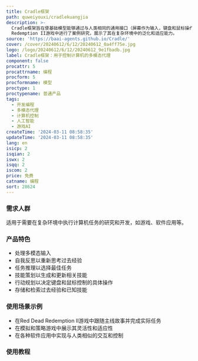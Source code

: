```yaml
---
title: Cradle框架
path: quweiyouxi/cradlekuangjia
description: >-
  Cradle框架旨在使基础模型能够通过与人类相同的通用接口（屏幕作为输入，键盘和鼠标操作作为输出）执行复杂的计算机任务。该框架在Red Dead
  Redemption II游戏中进行了案例研究，展示了其在复杂环境中的泛化和适应能力。
source: 'https://baai-agents.github.io/Cradle/'
cover: /cover/20240612/6/12/20240612_0a4ff75e.jpg
logo: /logo/20240612/6/12/20240612_9e1fbadb.jpg
label: Cradle框架：用于控制计算机的多模态代理
component: false
procattr: 5
procattrname: 编程
procform: 5
procformname: 模型
proctype: 1
proctypename: 普通产品
tags:
  - 开发编程
  - 多模态代理
  - 计算机控制
  - 人工智能
  - 游戏AI
createTime: '2024-03-11 08:58:35'
updateTime: '2024-03-11 08:58:35'
lang: en
isicp: 2
isqian: 2
iswx: 2
isqq: 2
iscom: 2
price: 免费
catname: 编程
sort: 28624
---
```




### 需求人群
适用于需要在复杂环境中执行计算机任务的研究和开发，如游戏、软件应用等。

### 产品特色
- 处理多模态输入
- 自我反思以重新思考过去经验
- 任务推理以选择最佳任务
- 技能策划以生成和更新相关技能
- 行动规划以决定键盘和鼠标控制的具体操作
- 存储和检索过去经验和已知技能

### 使用场景示例
- 在Red Dead Redemption II游戏中跟随主线故事并完成实际任务
- 在模拟和策略游戏中展示其灵活性和适应性
- 在各种软件应用中实现与人类相似的交互和控制

### 使用教程


  

